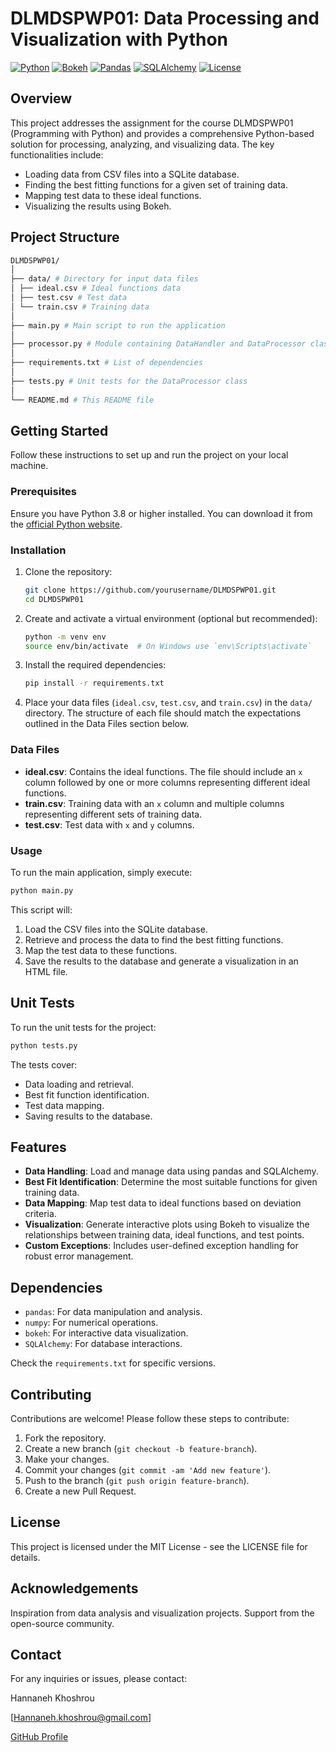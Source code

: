 # DLMDSPWP01: Data Processing and Visualization with Python

[![Python](https://img.shields.io/badge/python-3.8%2B-blue.svg)](https://www.python.org/)
[![Bokeh](https://img.shields.io/badge/Bokeh-2.4.0-green.svg)](https://bokeh.org/)
[![Pandas](https://img.shields.io/badge/Pandas-1.3.0-orange.svg)](https://pandas.pydata.org/)
[![SQLAlchemy](https://img.shields.io/badge/SQLAlchemy-1.4.22-yellow.svg)](https://www.sqlalchemy.org/)
[![License](https://img.shields.io/badge/license-MIT-green.svg)](LICENSE)

## Overview

This project addresses the assignment for the course DLMDSPWP01 (Programming with Python) and provides a comprehensive Python-based solution for processing, analyzing, and visualizing data. The key functionalities include:

- Loading data from CSV files into a SQLite database.
- Finding the best fitting functions for a given set of training data.
- Mapping test data to these ideal functions.
- Visualizing the results using Bokeh.

## Project Structure

```graphql 
DLMDSPWP01/
│
├── data/ # Directory for input data files
│ ├── ideal.csv # Ideal functions data
│ ├── test.csv # Test data
│ └── train.csv # Training data
│
├── main.py # Main script to run the application
│
├── processor.py # Module containing DataHandler and DataProcessor classes
│
├── requirements.txt # List of dependencies
│
├── tests.py # Unit tests for the DataProcessor class
│
└── README.md # This README file

```



## Getting Started

Follow these instructions to set up and run the project on your local machine.

### Prerequisites

Ensure you have Python 3.8 or higher installed. You can download it from the [official Python website](https://www.python.org/).

### Installation

1. Clone the repository:

    ```bash
    git clone https://github.com/yourusername/DLMDSPWP01.git
    cd DLMDSPWP01
    ```

2. Create and activate a virtual environment (optional but recommended):

    ```bash
    python -m venv env
    source env/bin/activate  # On Windows use `env\Scripts\activate`
    ```

3. Install the required dependencies:

    ```bash
    pip install -r requirements.txt
    ```

4. Place your data files (`ideal.csv`, `test.csv`, and `train.csv`) in the `data/` directory. The structure of each file should match the expectations outlined in the Data Files section below.

### Data Files

- **ideal.csv**: Contains the ideal functions. The file should include an `x` column followed by one or more columns representing different ideal functions.
- **train.csv**: Training data with an `x` column and multiple columns representing different sets of training data.
- **test.csv**: Test data with `x` and `y` columns.

### Usage

To run the main application, simply execute:

```bash
python main.py
```
This script will:

1. Load the CSV files into the SQLite database.
2. Retrieve and process the data to find the best fitting functions.
3. Map the test data to these functions.
4. Save the results to the database and generate a visualization in an HTML file.

## Unit Tests
To run the unit tests for the project:
    
```bash
python tests.py
```
The tests cover:

- Data loading and retrieval.
- Best fit function identification.
- Test data mapping.
- Saving results to the database.

## Features
- **Data Handling**: Load and manage data using pandas and SQLAlchemy.
- **Best Fit Identification**: Determine the most suitable functions for given training data.
- **Data Mapping**: Map test data to ideal functions based on deviation criteria.
- **Visualization**: Generate interactive plots using Bokeh to visualize the relationships between training data, ideal functions, and test points.
- **Custom Exceptions**: Includes user-defined exception handling for robust error management.

## Dependencies
- `pandas`: For data manipulation and analysis.
- `numpy`: For numerical operations.
- `bokeh`: For interactive data visualization.
- `SQLAlchemy`: For database interactions.

Check the `requirements.txt` for specific versions.


## Contributing
Contributions are welcome! Please follow these steps to contribute:

1. Fork the repository.
2. Create a new branch (`git checkout -b feature-branch`).
3. Make your changes.
4. Commit your changes (`git commit -am 'Add new feature'`).
5. Push to the branch (`git push origin feature-branch`).
6. Create a new Pull Request.

## License
This project is licensed under the MIT License - see the LICENSE file for details.

## Acknowledgements
Inspiration from data analysis and visualization projects.
Support from the open-source community.

## Contact
For any inquiries or issues, please contact:

Hannaneh Khoshrou

[Hannaneh.khoshrou@gmail.com]

[GitHub Profile](hana62)
